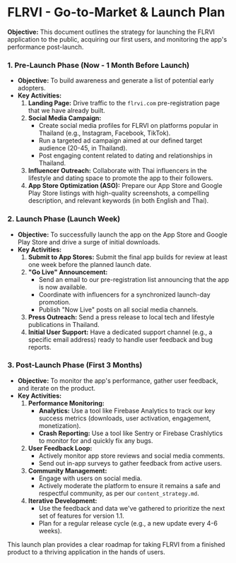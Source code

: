 # FLRVI - Go-to-Market & Launch Plan

**Objective:** This document outlines the strategy for launching the FLRVI application to the public, acquiring our first users, and monitoring the app's performance post-launch.

### 1. Pre-Launch Phase (Now - 1 Month Before Launch)

*   **Objective:** To build awareness and generate a list of potential early adopters.
*   **Key Activities:**
    1.  **Landing Page:** Drive traffic to the `flrvi.com` pre-registration page that we have already built.
    2.  **Social Media Campaign:**
        *   Create social media profiles for FLRVI on platforms popular in Thailand (e.g., Instagram, Facebook, TikTok).
        *   Run a targeted ad campaign aimed at our defined target audience (20-45, in Thailand).
        *   Post engaging content related to dating and relationships in Thailand.
    3.  **Influencer Outreach:** Collaborate with Thai influencers in the lifestyle and dating space to promote the app to their followers.
    4.  **App Store Optimization (ASO):** Prepare our App Store and Google Play Store listings with high-quality screenshots, a compelling description, and relevant keywords (in both English and Thai).

### 2. Launch Phase (Launch Week)

*   **Objective:** To successfully launch the app on the App Store and Google Play Store and drive a surge of initial downloads.
*   **Key Activities:**
    1.  **Submit to App Stores:** Submit the final app builds for review at least one week before the planned launch date.
    2.  **"Go Live" Announcement:**
        *   Send an email to our pre-registration list announcing that the app is now available.
        *   Coordinate with influencers for a synchronized launch-day promotion.
        *   Publish "Now Live" posts on all social media channels.
    3.  **Press Outreach:** Send a press release to local tech and lifestyle publications in Thailand.
    4.  **Initial User Support:** Have a dedicated support channel (e.g., a specific email address) ready to handle user feedback and bug reports.

### 3. Post-Launch Phase (First 3 Months)

*   **Objective:** To monitor the app's performance, gather user feedback, and iterate on the product.
*   **Key Activities:**
    1.  **Performance Monitoring:**
        *   **Analytics:** Use a tool like Firebase Analytics to track our key success metrics (downloads, user activation, engagement, monetization).
        *   **Crash Reporting:** Use a tool like Sentry or Firebase Crashlytics to monitor for and quickly fix any bugs.
    2.  **User Feedback Loop:**
        *   Actively monitor app store reviews and social media comments.
        *   Send out in-app surveys to gather feedback from active users.
    3.  **Community Management:**
        *   Engage with users on social media.
        *   Actively moderate the platform to ensure it remains a safe and respectful community, as per our `content_strategy.md`.
    4.  **Iterative Development:**
        *   Use the feedback and data we've gathered to prioritize the next set of features for version 1.1.
        *   Plan for a regular release cycle (e.g., a new update every 4-6 weeks).

This launch plan provides a clear roadmap for taking FLRVI from a finished product to a thriving application in the hands of users.
